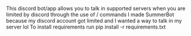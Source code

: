 This discord bot/app allows you to talk in supported servers when you are limited by discord through the use of / commands
I made SummerBot because my discord account got limited and I wanted a way to talk in my server lol
To install requirements run pip install -r requirements.txt
